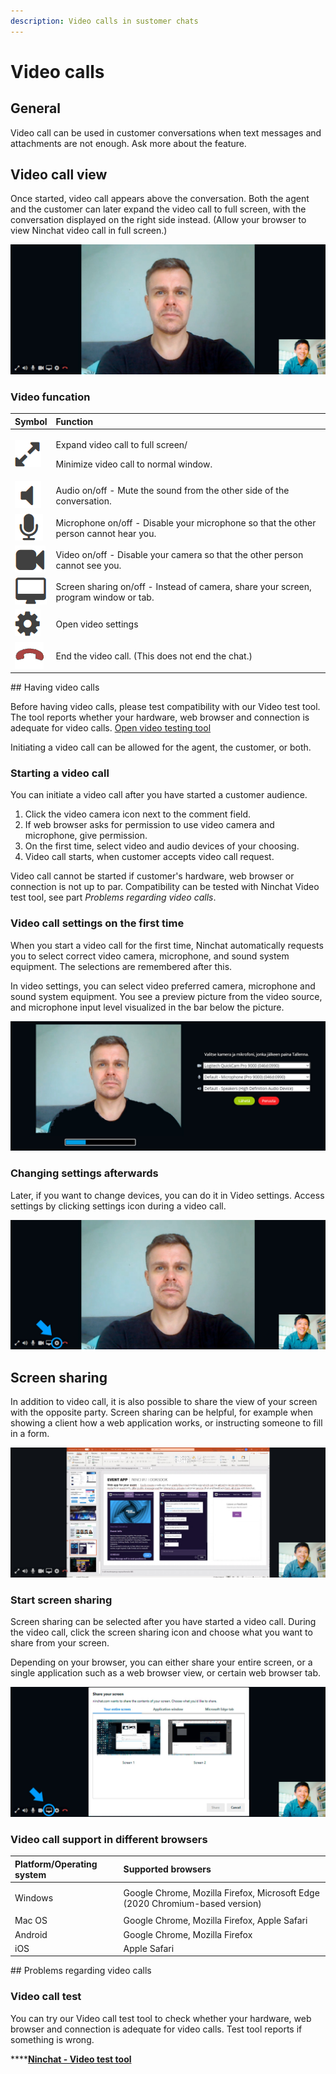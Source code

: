 ```yaml
---
description: Video calls in sustomer chats
---
```


# Video calls

## General <a id="general"></a>

Video call can be used in customer conversations when text messages and attachments are not enough. Ask more about the feature.

## Video call view <a id="videocallview"></a>

Once started, video call appears above the conversation. Both the agent and the customer can later expand the video call to full screen, with the conversation displayed on the right side instead. \(Allow your browser to view Ninchat video call in full screen.\)

![Agent&apos;s video call view](../.gitbook/assets/video-call-screen.jpg)

### Video funcation

<table>
  <thead>
    <tr>
      <th style="text-align:left">Symbol</th>
      <th style="text-align:left">Function</th>
    </tr>
  </thead>
  <tbody>
    <tr>
      <td style="text-align:left">
        <img src="../.gitbook/assets/video-toggle.png" alt/>
      </td>
      <td style="text-align:left">
        <p>Expand video call to full screen/</p>
        <p>Minimize video call to normal window.</p>
      </td>
    </tr>
    <tr>
      <td style="text-align:left">
        <img src="../.gitbook/assets/video-soundonoff.png" alt/>
      </td>
      <td style="text-align:left">Audio on/off - Mute the sound from the other side of the conversation.</td>
    </tr>
    <tr>
      <td style="text-align:left">
        <img src="../.gitbook/assets/video-miconoff.png" alt/>
      </td>
      <td style="text-align:left">Microphone on/off - Disable your microphone so that the other person cannot
        hear you.</td>
    </tr>
    <tr>
      <td style="text-align:left">
        <img src="../.gitbook/assets/video-cameraonoff.png" alt/>
      </td>
      <td style="text-align:left">Video on/off - Disable your camera so that the other person cannot see
        you.</td>
    </tr>
    <tr>
      <td style="text-align:left">
        <img src="../.gitbook/assets/video-screenshare.png" alt/>
      </td>
      <td style="text-align:left">Screen sharing on/off - Instead of camera, share your screen, program
        window or tab.</td>
    </tr>
    <tr>
      <td style="text-align:left">
        <img src="../.gitbook/assets/video-settings.png" alt/>
      </td>
      <td style="text-align:left">Open video settings</td>
    </tr>
    <tr>
      <td style="text-align:left">
        <img src="../.gitbook/assets/video-hangup.png" alt/>
      </td>
      <td style="text-align:left">End the video call. (This does not end the chat.)</td>
    </tr>
  </tbody>
</table>## Having video calls

Before having video calls, please test compatibility with our Video test tool. The tool reports whether your hardware, web browser and connection is adequate for video calls. [Open video testing tool](https://ninchat.com/videotest)

Initiating a video call can be allowed for the agent, the customer, or both.

### Starting a video call

You can initiate a video call after you have started a customer audience.

1. Click the video camera icon next to the comment field.
2. If web browser asks for permission to use video camera and microphone, give permission.
3. On the first time, select video and audio devices of your choosing.
4. Video call starts, when customer accepts video call request.

Video call cannot be started if customer's hardware, web browser or connection is not up to par. Compatibility can be tested with Ninchat Video test tool, see part _Problems regarding video calls_.

### Video call settings on the first time

When you start a video call for the first time, Ninchat automatically requests you to select correct video camera, microphone, and sound system equipment. The selections are remembered after this.

In video settings, you can select video preferred camera, microphone and sound system equipment. You see a preview picture from the video source, and microphone input level visualized in the bar below the picture.

![Video call settigns](../.gitbook/assets/video-call-settings2.jpg)

### Changing settings afterwards

Later, if you want to change devices, you can do it in Video settings. Access settings by clicking settings icon during a video call.

![Opening video settings](../.gitbook/assets/video-call-settings-button.jpg)

## Screen sharing

In addition to video call, it is also possible to share the view of your screen with the opposite party. Screen sharing can be helpful, for example when showing a client how a web application works, or instructing someone to fill in a form.

![Screen sharing from customer&apos;s end](../.gitbook/assets/videocall-screenshare.jpg)

### Start screen sharing

Screen sharing can be selected after you have started a video call. During the video call, click the screen sharing icon and choose what you want to share from your screen. 

Depending on your browser, you can either share your entire screen, or a single application such as a web browser view, or certain web browser tab.

![Start screen sharing](../.gitbook/assets/video-call-settings-screenshare-settings.jpg)

### Video call support in different browsers <a id="video-call-support"></a>

<table>
  <thead>
    <tr>
      <th style="text-align:left">Platform/Operating system</th>
      <th style="text-align:left">Supported browsers</th>
    </tr>
  </thead>
  <tbody>
    <tr>
      <td style="text-align:left">
        <p>Windows</p>
        <p></p>
      </td>
      <td style="text-align:left">Google Chrome, Mozilla Firefox, Microsoft Edge (2020 Chromium-based version)</td>
    </tr>
    <tr>
      <td style="text-align:left">Mac OS</td>
      <td style="text-align:left">Google Chrome, Mozilla Firefox, Apple Safari</td>
    </tr>
    <tr>
      <td style="text-align:left">Android</td>
      <td style="text-align:left">Google Chrome, Mozilla Firefox</td>
    </tr>
    <tr>
      <td style="text-align:left">iOS</td>
      <td style="text-align:left">Apple Safari</td>
    </tr>
  </tbody>
</table>## Problems regarding video calls

### Video call test

You can try our Video call test tool to check whether your hardware, web browser and connection is adequate for video calls. Test tool reports if something is wrong.

\*\*\*\*[**Ninchat - Video test tool**](https://ninchat.com/videotest)

